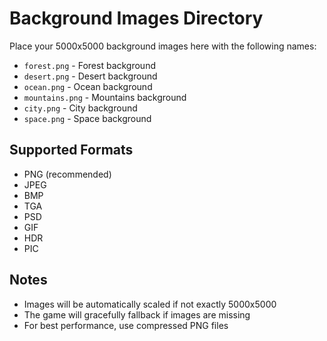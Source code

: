 # Background Images Directory

Place your 5000x5000 background images here with the following names:

- `forest.png` - Forest background
- `desert.png` - Desert background  
- `ocean.png` - Ocean background
- `mountains.png` - Mountains background
- `city.png` - City background
- `space.png` - Space background

## Supported Formats
- PNG (recommended)
- JPEG
- BMP
- TGA
- PSD
- GIF
- HDR
- PIC

## Notes
- Images will be automatically scaled if not exactly 5000x5000
- The game will gracefully fallback if images are missing
- For best performance, use compressed PNG files 